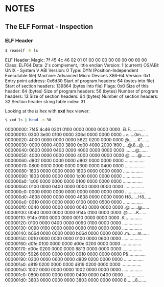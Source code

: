 # NOTES

## The ELF Format - Inspection

### ELF Header

```sh
$ readelf -h ls
```

ELF Header:
  Magic:   7f 45 4c 46 02 01 01 00 00 00 00 00 00 00 00 00 
  Class:                             ELF64
  Data:                              2's complement, little endian
  Version:                           1 (current)
  OS/ABI:                            UNIX - System V
  ABI Version:                       0
  Type:                              DYN (Position-Independent Executable file)
  Machine:                           Advanced Micro Devices X86-64
  Version:                           0x1
  Entry point address:               0x6d30
  Start of program headers:          64 (bytes into file)
  Start of section headers:          139864 (bytes into file)
  Flags:                             0x0
  Size of this header:               64 (bytes)
  Size of program headers:           56 (bytes)
  Number of program headers:         13
  Size of section headers:           64 (bytes)
  Number of section headers:         32
  Section header string table index: 31


Looking at the _ls_ hex with __xxd__ hex viewer:

```sh
$ xxd ls | head -n 30
```

00000000: 7f45 4c46 0201 0100 0000 0000 0000 0000  .ELF............
00000010: 0300 3e00 0100 0000 306d 0000 0000 0000  ..>.....0m......
00000020: 4000 0000 0000 0000 5822 0200 0000 0000  @.......X"......
00000030: 0000 0000 4000 3800 0d00 4000 2000 1f00  ....@.8...@. ...
00000040: 0600 0000 0400 0000 4000 0000 0000 0000  ........@.......
00000050: 4000 0000 0000 0000 4000 0000 0000 0000  @.......@.......
00000060: d802 0000 0000 0000 d802 0000 0000 0000  ................
00000070: 0800 0000 0000 0000 0300 0000 0400 0000  ................
00000080: 1803 0000 0000 0000 1803 0000 0000 0000  ................
00000090: 1803 0000 0000 0000 1c00 0000 0000 0000  ................
000000a0: 1c00 0000 0000 0000 0100 0000 0000 0000  ................
000000b0: 0100 0000 0400 0000 0000 0000 0000 0000  ................
000000c0: 0000 0000 0000 0000 0000 0000 0000 0000  ................
000000d0: 4838 0000 0000 0000 4838 0000 0000 0000  H8......H8......
000000e0: 0010 0000 0000 0000 0100 0000 0500 0000  ................
000000f0: 0040 0000 0000 0000 0040 0000 0000 0000  .@.......@......
00000100: 0040 0000 0000 0000 914b 0100 0000 0000  .@.......K......
00000110: 914b 0100 0000 0000 0010 0000 0000 0000  .K..............
00000120: 0100 0000 0400 0000 0090 0100 0000 0000  ................
00000130: 0090 0100 0000 0000 0090 0100 0000 0000  ................
00000140: b06d 0000 0000 0000 b06d 0000 0000 0000  .m.......m......
00000150: 0010 0000 0000 0000 0100 0000 0600 0000  ................
00000160: d0fe 0100 0000 0000 d00e 0200 0000 0000  ................
00000170: d00e 0200 0000 0000 8813 0000 0000 0000  ................
00000180: 5026 0000 0000 0000 0010 0000 0000 0000  P&..............
00000190: 0200 0000 0600 0000 d809 0200 0000 0000  ................
000001a0: d819 0200 0000 0000 d819 0200 0000 0000  ................
000001b0: 1002 0000 0000 0000 1002 0000 0000 0000  ................
000001c0: 0800 0000 0000 0000 0400 0000 0400 0000  ................
000001d0: 3803 0000 0000 0000 3803 0000 0000 0000  8.......8.......


